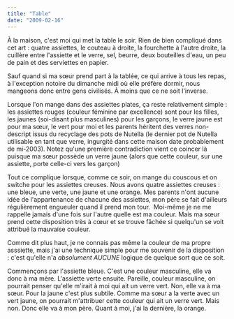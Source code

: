 ```yaml
---
title: "Table"
date: "2009-02-16"
---
```


À la maison, c'est moi qui met la table le soir. Rien de bien compliqué dans cet art : quatre assiettes, le couteau à droite, la fourchette à l'autre droite, la cuillère entre l'assiette et le verre, sel, beurre, deux bouteilles d'eau, un peu de pain et des serviettes en papier.

Sauf quand si ma sœur prend part à la tablée, ce qui arrive à tous les repas, à l'exception notoire du dimanche midi où elle préfère dormir, nous mangeons donc entre gens civilisés. À moins que ce ne soit l'inverse.

Lorsque l'on mange dans des assiettes plates, ça reste relativement simple : les assiettes rouges (couleur féminine par excellence) sont pour les filles, les jaunes (soi-disant plus masculines) pour les garçons, le verre jaune est pour ma sœur, le vert pour moi et les parents héritent des verres non-descript issus du recyclage des pots de Nutella (le dernier pot de Nutella utilisable en tant que verre, ingurgité dans cette maison date probablement de mi-2003). Notez qu'une première contradiction vient ce coincer là puisque ma sœur possède un verre jaune (alors que cette couleur, sur une assiette, porte celle-ci vers les garçon)

Tout ce complique lorsque, comme ce soir, on mange du couscous et on switche pour les assiettes creuses. Nous avons quatre assiettes creuses : une bleue, une verte, une jaune et une orange. Mes parents n'ont aucune idée de l'appartenance de chacune des assiettes, mon père se fait d'ailleurs régulièrement engueuler quand il prend mon tour.  Moi-même je ne me rappelle jamais d'une fois sur l'autre quelle est ma couleur. Mais ma sœur prend cette disposition très à cœur et se trouve fâchée si quelqu'un se voit attribué la mauvaise couleur.

Comme dit plus haut, je ne connais pas même la couleur de ma propre asssiette, mais j'ai une technique simple pour me souvenir de la disposition : c'est qu'elle n'a _absolument AUCUNE_ logique de quelque sort que ce soit.

Commençons par l'assiette bleue. C'est une couleur masculine, elle va donc à ma mère. L'assiette verte ensuite. Pareille, couleur masculine, on pourrait penser qu'elle m'irait à moi qui ait un verre vert. Non, elle va à ma sœur. Pour la jaune c'est plus subtile. Comme ma sœur a la verte avec un vert jaune, on pourrait m'attribuer cette couleur qui ait un verre vert. Mais non. Donc elle va à mon père. Quant à moi, j'ai la dernière, la orange.

